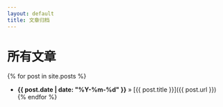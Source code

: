 ```yaml
---
layout: default
title: 文章归档
---
```


# 所有文章

{% for post in site.posts %}
* **{{ post.date | date: "%Y-%m-%d" }}** » [{{ post.title }}]({{ post.url }})
{% endfor %}

